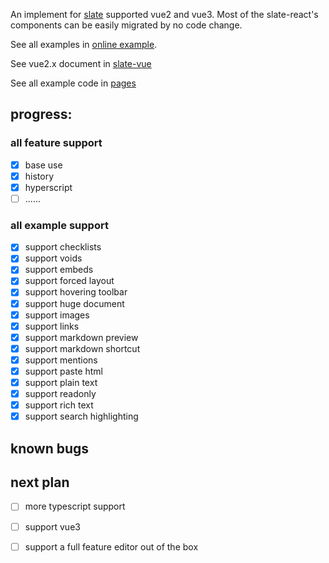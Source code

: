 An implement for [slate](https://github.com/ianstormtaylor/slate) supported vue2 and vue3. Most of the slate-react's components can be easily migrated by no code change.

See all examples in [online example](https://marsprince.github.io/slate-vue).

See vue2.x document in [slate-vue](https://github.com/marsprince/slate-vue/tree/master/packages/slate-vue)

See all example code in [pages](https://github.com/marsprince/slate-vue/tree/master/site/pages)

## progress:

### all feature support

- [x] base use
- [x] history
- [x] hyperscript
- [ ] ......

### all example support

- [x] support checklists
- [x] support voids
- [x] support embeds
- [x] support forced layout
- [x] support hovering toolbar
- [x] support huge document
- [x] support images
- [x] support links
- [x] support markdown preview
- [x] support markdown shortcut
- [x] support mentions
- [x] support paste html
- [x] support plain text
- [x] support readonly
- [x] support rich text
- [x] support search highlighting

## known bugs

## next plan

- [ ] more typescript support
- [ ] support vue3
- [ ] support a full feature editor out of the box

